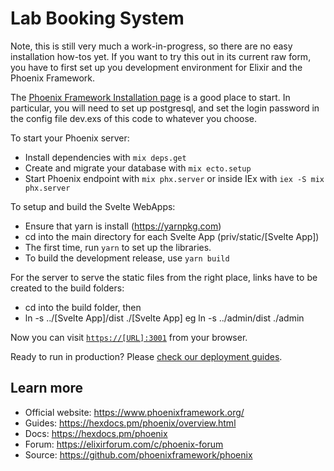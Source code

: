 # Lab Booking System

Note, this is still very much a work-in-progress, so there are no easy installation how-tos yet.  If you want to try this out in its current raw form, you have to first set up you development environment for Elixir and the Phoenix Framework.

The [Phoenix Framework Installation page](https://hexdocs.pm/phoenix/installation.html) is a good place to start.
In particular, you will need to set up postgresql, and set the login password in the config file dev.exs of this code to whatever you choose.

To start your Phoenix server:

  * Install dependencies with `mix deps.get`
  * Create and migrate your database with `mix ecto.setup`
  * Start Phoenix endpoint with `mix phx.server` or inside IEx with `iex -S mix phx.server`

To setup and build the Svelte WebApps:

  * Ensure that yarn is install (https://yarnpkg.com) 
  * cd into the main directory for each Svelte App (priv/static/[Svelte App])
  * The first time, run `yarn` to set up the libraries.
  * To build the development release, use `yarn build`

For the server to serve the static files from the right place, links have to be created to the build folders:
  * cd into the build folder, then
  * ln -s ../[Svelte App]/dist ./[Svelte App]  eg ln -s ../admin/dist ./admin

Now you can visit [`https://[URL]:3001`](https://[URL]:3001) from your browser.

Ready to run in production? Please [check our deployment guides](https://hexdocs.pm/phoenix/deployment.html).

## Learn more

  * Official website: https://www.phoenixframework.org/
  * Guides: https://hexdocs.pm/phoenix/overview.html
  * Docs: https://hexdocs.pm/phoenix
  * Forum: https://elixirforum.com/c/phoenix-forum
  * Source: https://github.com/phoenixframework/phoenix
